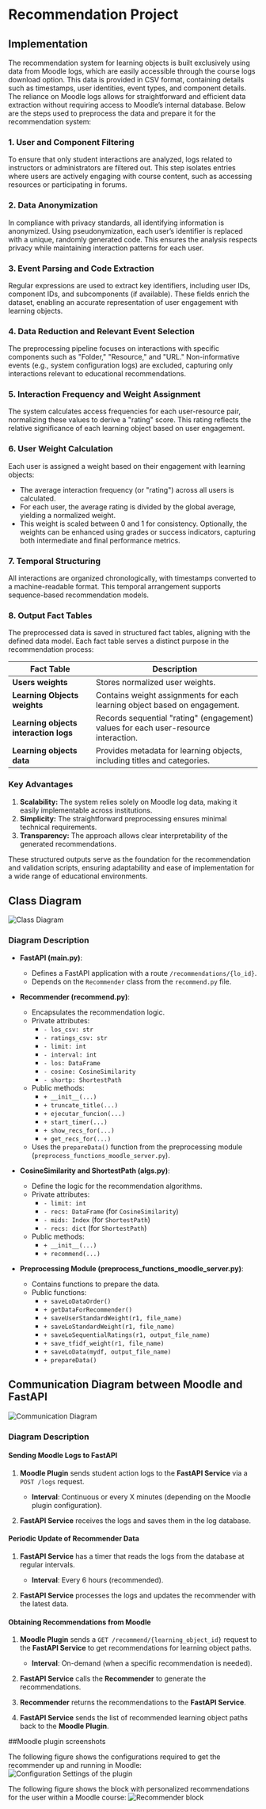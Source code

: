 # Recommendation Project
## Implementation

The recommendation system for learning objects is built exclusively using data from Moodle logs, which are easily accessible through the course logs download option. This data is provided in CSV format, containing details such as timestamps, user identities, event types, and component details. The reliance on Moodle logs allows for straightforward and efficient data extraction without requiring access to Moodle’s internal database. Below are the steps used to preprocess the data and prepare it for the recommendation system:

### 1. User and Component Filtering
To ensure that only student interactions are analyzed, logs related to instructors or administrators are filtered out. This step isolates entries where users are actively engaging with course content, such as accessing resources or participating in forums.

### 2. Data Anonymization
In compliance with privacy standards, all identifying information is anonymized. Using pseudonymization, each user’s identifier is replaced with a unique, randomly generated code. This ensures the analysis respects privacy while maintaining interaction patterns for each user.

### 3. Event Parsing and Code Extraction
Regular expressions are used to extract key identifiers, including user IDs, component IDs, and subcomponents (if available). These fields enrich the dataset, enabling an accurate representation of user engagement with learning objects.

### 4. Data Reduction and Relevant Event Selection
The preprocessing pipeline focuses on interactions with specific components such as "Folder," "Resource," and "URL." Non-informative events (e.g., system configuration logs) are excluded, capturing only interactions relevant to educational recommendations.

### 5. Interaction Frequency and Weight Assignment
The system calculates access frequencies for each user-resource pair, normalizing these values to derive a "rating" score. This rating reflects the relative significance of each learning object based on user engagement.

### 6. User Weight Calculation
Each user is assigned a weight based on their engagement with learning objects:
- The average interaction frequency (or "rating") across all users is calculated.
- For each user, the average rating is divided by the global average, yielding a normalized weight.
- This weight is scaled between 0 and 1 for consistency. Optionally, the weights can be enhanced using grades or success indicators, capturing both intermediate and final performance metrics.

### 7. Temporal Structuring
All interactions are organized chronologically, with timestamps converted to a machine-readable format. This temporal arrangement supports sequence-based recommendation models.

### 8. Output Fact Tables
The preprocessed data is saved in structured fact tables, aligning with the defined data model. Each fact table serves a distinct purpose in the recommendation process:

| **Fact Table**                     | **Description**                                                               |
|------------------------------------|-------------------------------------------------------------------------------|
| **Users weights**                  | Stores normalized user weights.                                               |
| **Learning Objects weights**       | Contains weight assignments for each learning object based on engagement.     |
| **Learning objects interaction logs** | Records sequential "rating" (engagement) values for each user-resource interaction. |
| **Learning objects data**          | Provides metadata for learning objects, including titles and categories.      |

### Key Advantages
1. **Scalability:** The system relies solely on Moodle log data, making it easily implementable across institutions.
2. **Simplicity:** The straightforward preprocessing ensures minimal technical requirements.
3. **Transparency:** The approach allows clear interpretability of the generated recommendations.

These structured outputs serve as the foundation for the recommendation and validation scripts, ensuring adaptability and ease of implementation for a wide range of educational environments.

## Class Diagram

![Class Diagram](/imgs/uml_classes.png)

### Diagram Description

- **FastAPI (main.py)**:
  - Defines a FastAPI application with a route `/recommendations/{lo_id}`.
  - Depends on the `Recommender` class from the `recommend.py` file.

- **Recommender (recommend.py)**:
  - Encapsulates the recommendation logic.
  - Private attributes:
    - `- los_csv: str`
    - `- ratings_csv: str`
    - `- limit: int`
    - `- interval: int`
    - `- los: DataFrame`
    - `- cosine: CosineSimilarity`
    - `- shortp: ShortestPath`
  - Public methods:
    - `+ __init__(...)`
    - `+ truncate_title(...)`
    - `+ ejecutar_funcion(...)`
    - `+ start_timer(...)`
    - `+ show_recs_for(...)`
    - `+ get_recs_for(...)`
  - Uses the `prepareData()` function from the preprocessing module (`preprocess_functions_moodle_server.py`).

- **CosineSimilarity and ShortestPath (algs.py)**:
  - Define the logic for the recommendation algorithms.
  - Private attributes:
    - `- limit: int`
    - `- recs: DataFrame` (for `CosineSimilarity`)
    - `- mids: Index` (for `ShortestPath`)
    - `- recs: dict` (for `ShortestPath`)
  - Public methods:
    - `+ __init__(...)`
    - `+ recommend(...)`

- **Preprocessing Module (preprocess_functions_moodle_server.py)**:
  - Contains functions to prepare the data.
  - Public functions:
    - `+ saveLoDataOrder()`
    - `+ getDataForRecommender()`
    - `+ saveUserStandardWeight(r1, file_name)`
    - `+ saveLoStandardWeight(r1, file_name)`
    - `+ saveLoSequentialRatings(r1, output_file_name)`
    - `+ save_tfidf_weight(r1, file_name)`
    - `+ saveLoData(mydf, output_file_name)`
    - `+ prepareData()`

## Communication Diagram between Moodle and FastAPI

![Communication Diagram](/imgs/RecommenderSystem_Communication.png)

### Diagram Description

#### Sending Moodle Logs to FastAPI

1. **Moodle Plugin** sends student action logs to the **FastAPI Service** via a `POST /logs` request.
   - **Interval**: Continuous or every X minutes (depending on the Moodle plugin configuration).

2. **FastAPI Service** receives the logs and saves them in the log database.

#### Periodic Update of Recommender Data

1. **FastAPI Service** has a timer that reads the logs from the database at regular intervals.
   - **Interval**: Every 6 hours (recommended).

2. **FastAPI Service** processes the logs and updates the recommender with the latest data.

#### Obtaining Recommendations from Moodle

1. **Moodle Plugin** sends a `GET /recommend/{learning_object_id}` request to the **FastAPI Service** to get recommendations for learning object paths.
   - **Interval**: On-demand (when a specific recommendation is needed).

2. **FastAPI Service** calls the **Recommender** to generate the recommendations.
3. **Recommender** returns the recommendations to the **FastAPI Service**.
4. **FastAPI Service** sends the list of recommended learning object paths back to the **Moodle Plugin**.

##Moodle plugin screenshots

The following figure shows the configurations required to get the recommender up and running in Moodle:
![Configuration Settings of the plugin](/imgs/recommender_settings_interface.png)

The following figure shows the block with personalized recommendations for the user within a Moodle course:
![Recommender block](/imgs/recommender_settings_interface.png)


